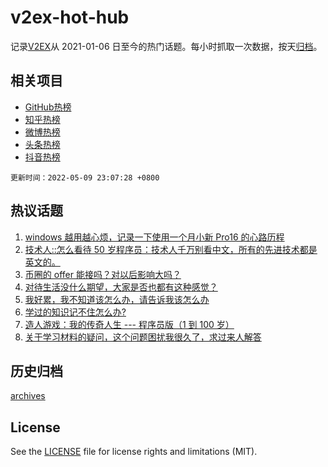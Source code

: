 # v2ex-hot-hub

 记录[V2EX](https://www.v2ex.com/)从 2021-01-06 日至今的热门话题。每小时抓取一次数据，按天[归档](archives)。
 
 ## 相关项目

- [GitHub热榜](https://github.com/snaildev/github-hot-hub)
- [知乎热榜](https://github.com/snaildev/zhihu-hot-hub)
- [微博热榜](https://github.com/snaildev/weibo-hot-hub)
- [头条热榜](https://github.com/snaildev/toutiao-hot-hub)
- [抖音热榜](https://github.com/snaildev/douyin-hot-hub)


 `更新时间：2022-05-09 23:07:28 +0800`

## 热议话题

1. [windows 越用越心烦，记录一下使用一个月小新 Pro16 的心路历程](https://www.v2ex.com/t/851764)
1. [技术人::怎么看待 50 岁程序员：技术人千万别看中文，所有的先进技术都是英文的。](https://www.v2ex.com/t/851706)
1. [币圈的 offer 能接吗？对以后影响大吗？](https://www.v2ex.com/t/851756)
1. [对待生活没什么期望，大家是否也都有这种感觉？](https://www.v2ex.com/t/851659)
1. [我好累，我不知道该怎么办，请告诉我该怎么办](https://www.v2ex.com/t/851808)
1. [学过的知识记不住怎么办?](https://www.v2ex.com/t/851728)
1. [造人游戏：我的传奇人生 --- 程序员版（1 到 100 岁）](https://www.v2ex.com/t/851681)
1. [关于学习材料的疑问，这个问题困扰我很久了，求过来人解答](https://www.v2ex.com/t/851637)

## 历史归档

[archives](archives)

## License

See the [LICENSE](LICENSE) file for license rights and limitations (MIT).
